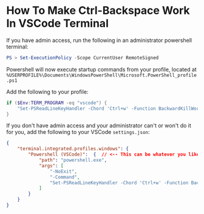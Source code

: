 # How To Make Ctrl-Backspace Work In VSCode Terminal

If you have admin access, run the following in an administrator powershell terminal:
```powershell
PS > Set-ExecutionPolicy -Scope CurrentUser RemoteSigned
```

Powershell will now execute startup commands from your profile, located at `%USERPROFILE%\Documents\WindowsPowerShell\Microsoft.PowerShell_profile.ps1`

Add the following to your profile:
```powershell
if ($Env:TERM_PROGRAM -eq "vscode") {
	"Set-PSReadLineKeyHandler -Chord 'Ctrl+w' -Function BackwardKillWord"
}
```

If you don't have admin access and your administrator can't or won't do it for you, add the following to your VSCode `settings.json`:
```json
{
	"terminal.integrated.profiles.windows": {
		"Powershell (VSCode)":  {  // <-- This can be whatever you like.
			"path": "powershell.exe",
			"args": [
				"-NoExit",
				"-Command",
				"Set-PSReadLineKeyHandler -Chord 'Ctrl+w' -Function BackwardKillWord"
			]
		}
	}
}
```
